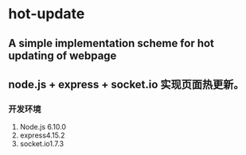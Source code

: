 # hot-update
A simple implementation scheme for hot updating of webpage
----------------------------------------------------------
## node.js + express + socket.io 实现页面热更新。

### 开发环境
1. Node.js 6.10.0
2. express4.15.2
3. socket.io1.7.3
